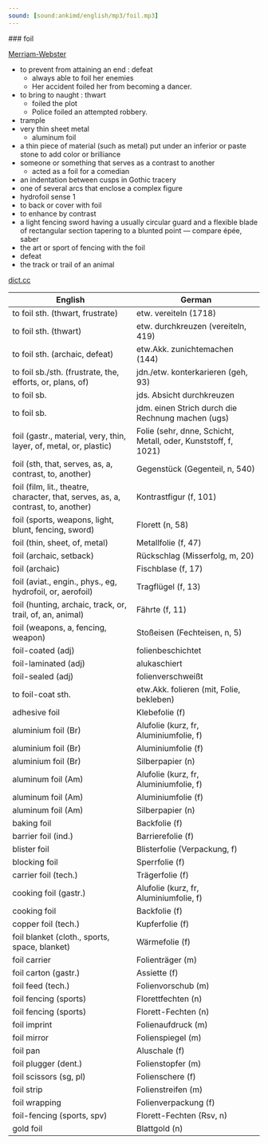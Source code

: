 ```yaml
---
sound: [sound:ankimd/english/mp3/foil.mp3]
---
```


\### foil

[Merriam-Webster](https://www.merriam-webster.com/dictionary/foil)

- to prevent from attaining an end : defeat
    - always able to foil her enemies
    - Her accident foiled her from becoming a dancer.
- to bring to naught : thwart
    - foiled the plot
    - Police foiled an attempted robbery.
- trample
- very thin sheet metal
    - aluminum foil
- a thin piece of material (such as metal) put under an inferior or paste stone to add color or brilliance
- someone or something that serves as a contrast to another
    - acted as a foil for a comedian
- an indentation between cusps in Gothic tracery
- one of several arcs that enclose a complex figure
- hydrofoil sense 1
- to back or cover with foil
- to enhance by contrast
- a light fencing sword having a usually circular guard and a flexible blade of rectangular section tapering to a blunted point — compare épée, saber
- the art or sport of fencing with the foil
- defeat
- the track or trail of an animal

[dict.cc](https://www.dict.cc/foil)

| English        | German       |
| -------------- | ------------ |
| to foil sth. (thwart, frustrate) | etw. vereiteln (1718) |
| to foil sth. (thwart) | etw. durchkreuzen (vereiteln, 419) |
| to foil sth. (archaic, defeat) | etw.Akk. zunichtemachen (144) |
| to foil sb./sth. (frustrate, the, efforts, or, plans, of) | jdn./etw. konterkarieren (geh, 93) |
| to foil sb. | jds. Absicht durchkreuzen |
| to foil sb. | jdm. einen Strich durch die Rechnung machen (ugs) |
| foil (gastr., material, very, thin, layer, of, metal, or, plastic) | Folie (sehr, dnne, Schicht, Metall, oder, Kunststoff, f, 1021) |
| foil (sth, that, serves, as, a, contrast, to, another) | Gegenstück (Gegenteil, n, 540) |
| foil (film, lit., theatre, character, that, serves, as, a, contrast, to, another) | Kontrastfigur (f, 101) |
| foil (sports, weapons, light, blunt, fencing, sword) | Florett (n, 58) |
| foil (thin, sheet, of, metal) | Metallfolie (f, 47) |
| foil (archaic, setback) | Rückschlag (Misserfolg, m, 20) |
| foil (archaic) | Fischblase (f, 17) |
| foil (aviat., engin., phys., eg, hydrofoil, or, aerofoil) | Tragflügel (f, 13) |
| foil (hunting, archaic, track, or, trail, of, an, animal) | Fährte (f, 11) |
| foil (weapons, a, fencing, weapon) | Stoßeisen (Fechteisen, n, 5) |
| foil-coated (adj) | folienbeschichtet |
| foil-laminated (adj) | alukaschiert |
| foil-sealed (adj) | folienverschweißt |
| to foil-coat sth. | etw.Akk. folieren (mit, Folie, bekleben) |
| adhesive foil | Klebefolie (f) |
| aluminium foil (Br) | Alufolie (kurz, fr, Aluminiumfolie, f) |
| aluminium foil (Br) | Aluminiumfolie (f) |
| aluminium foil (Br) | Silberpapier (n) |
| aluminum foil (Am) | Alufolie (kurz, fr, Aluminiumfolie, f) |
| aluminum foil (Am) | Aluminiumfolie (f) |
| aluminum foil (Am) | Silberpapier (n) |
| baking foil | Backfolie (f) |
| barrier foil (ind.) | Barrierefolie (f) |
| blister foil | Blisterfolie (Verpackung, f) |
| blocking foil | Sperrfolie (f) |
| carrier foil (tech.) | Trägerfolie (f) |
| cooking foil (gastr.) | Alufolie (kurz, fr, Aluminiumfolie, f) |
| cooking foil | Backfolie (f) |
| copper foil (tech.) | Kupferfolie (f) |
| foil blanket (cloth., sports, space, blanket) | Wärmefolie (f) |
| foil carrier | Folienträger (m) |
| foil carton (gastr.) | Assiette (f) |
| foil feed (tech.) | Folienvorschub (m) |
| foil fencing (sports) | Florettfechten (n) |
| foil fencing (sports) | Florett-Fechten (n) |
| foil imprint | Folienaufdruck (m) |
| foil mirror | Folienspiegel (m) |
| foil pan | Aluschale (f) |
| foil plugger (dent.) | Folienstopfer (m) |
| foil scissors (sg, pl) | Folienschere (f) |
| foil strip | Folienstreifen (m) |
| foil wrapping | Folienverpackung (f) |
| foil-fencing (sports, spv) | Florett-Fechten (Rsv, n) |
| gold foil | Blattgold (n) |
